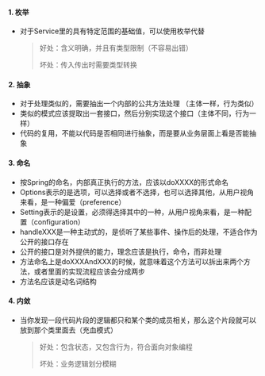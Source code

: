 #### 1. 枚举

- 对于Service里的具有特定范围的基础值，可以使用枚举代替

  > 好处：含义明确，并且有类型限制（不容易出错）
  >
  > 坏处：传入传出时需要类型转换

#### 2. 抽象

- 对于处理类似的，需要抽出一个内部的公共方法处理 （主体一样，行为类似）
- 类似的模式应该提取出一套接口，然后分别实现这个接口（主体不同，行为一样）
- 代码的复用，不能以代码是否相同进行抽象，而是要从业务层面上看是否能抽象

#### 3. 命名

- 按Spring的命名，内部真正执行的方法，应该以doXXXX的形式命名
- Options表示的是选项，可以选择或者不选择，也可以选择其他，从用户视角来看，是一种偏爱（preference）
- Setting表示的是设置，必须得选择其中的一种，从用户视角来看，是一种配置（configuration）
- handleXXX是一种主动式的，是侦听了某些事件、操作后的处理，不适合作为公开的接口存在
- 公开的接口是对外提供的能力，理念应该是执行，命令，而非处理
- 方法命名上是doXXXAndXXX的时候，就意味着这个方法可以拆出来两个方法，或者里面的实现流程应该会分成两步
- 方法名应该是动名词结构

#### 4. 内敛

- 当你发现一段代码片段的逻辑都只和某个类的成员相关，那么这个片段就可以放到那个类里面去（充血模式）

  > 好处：包含状态，又包含行为，符合面向对象编程
  >
  > 坏处：业务逻辑划分模糊